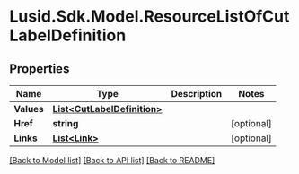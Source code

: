 
# Lusid.Sdk.Model.ResourceListOfCutLabelDefinition

## Properties

Name | Type | Description | Notes
------------ | ------------- | ------------- | -------------
**Values** | [**List&lt;CutLabelDefinition&gt;**](CutLabelDefinition.md) |  | 
**Href** | **string** |  | [optional] 
**Links** | [**List&lt;Link&gt;**](Link.md) |  | [optional] 

[[Back to Model list]](../README.md#documentation-for-models)
[[Back to API list]](../README.md#documentation-for-api-endpoints)
[[Back to README]](../README.md)

